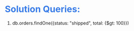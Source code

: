 <h1 style="color:#397ce7">Solution Queries:</h1>

1. db.orders.findOne({status: "shipped", total: {$gt: 100}})
